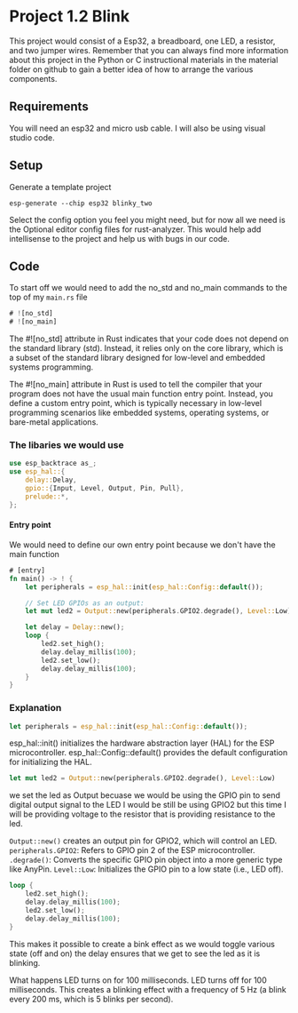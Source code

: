 # Project 1.2 Blink

This project would consist of a Esp32, a breadboard, one LED, a resistor, and two jumper wires. Remember that you can always find more information about this project in the Python or C instructional materials in the material folder on github to gain a better idea of how to arrange the various components.

## Requirements

You will need an esp32 and micro usb cable.
I will also be using visual studio code.

## Setup

Generate a template project

```shell
esp-generate --chip esp32 blinky_two
```

Select the config option you feel you might need, but for now all we need is the Optional editor config files for rust-analyzer.
This would help add intellisense to the project and help us with bugs in our code.

## Code

To start off we would need to add the no_std and no_main commands to the top of my `main.rs` file

```rust
# ![no_std]
# ![no_main]
```

The #![no_std] attribute in Rust indicates that your code does not depend on the standard library (std). Instead, it relies only on the core library, which is a subset of the standard library designed for low-level and embedded systems programming.

The #![no_main] attribute in Rust is used to tell the compiler that your program does not have the usual main function entry point. Instead, you define a custom entry point, which is typically necessary in low-level programming scenarios like embedded systems, operating systems, or bare-metal applications.

### The libaries we would use

```rust
use esp_backtrace as_;
use esp_hal::{
    delay::Delay,
    gpio::{Input, Level, Output, Pin, Pull},
    prelude::*,
};
```

#### Entry point

We would need to define our own entry point because we don't have the main function

```rust
# [entry]
fn main() -> ! {
    let peripherals = esp_hal::init(esp_hal::Config::default());

    // Set LED GPIOs as an output:
    let mut led2 = Output::new(peripherals.GPIO2.degrade(), Level::Low);

    let delay = Delay::new();
    loop {
        led2.set_high();
        delay.delay_millis(100);
        led2.set_low();
        delay.delay_millis(100);
    }
}
```

### Explanation

```rust
let peripherals = esp_hal::init(esp_hal::Config::default());
```

esp_hal::init() initializes the hardware abstraction layer (HAL) for the ESP microcontroller.
esp_hal::Config::default() provides the default configuration for initializing the HAL.

```rust
let mut led2 = Output::new(peripherals.GPIO2.degrade(), Level::Low)
```

we set the led as Output becuase we would be using the GPIO pin to send digital output signal to the LED
I would be still be using GPIO2 but this time I will be providing voltage to the resistor that is providing resistance to the led.

`Output::new()` creates an output pin for GPIO2, which will control an LED.
`peripherals.GPIO2`: Refers to GPIO pin 2 of the ESP microcontroller.
`.degrade()`: Converts the specific GPIO pin object into a more generic type like AnyPin.
`Level::Low`: Initializes the GPIO pin to a low state (i.e., LED off).

```rust
loop {
    led2.set_high();
    delay.delay_millis(100);
    led2.set_low();
    delay.delay_millis(100);
}
```

This makes it possible to create a bink effect as we would toggle various state (off and on) the delay ensures that we get to see the led as it is blinking.

What happens
LED turns on for 100 milliseconds.
LED turns off for 100 milliseconds.
This creates a blinking effect with a frequency of 5 Hz (a blink every 200 ms, which is 5 blinks per second).

